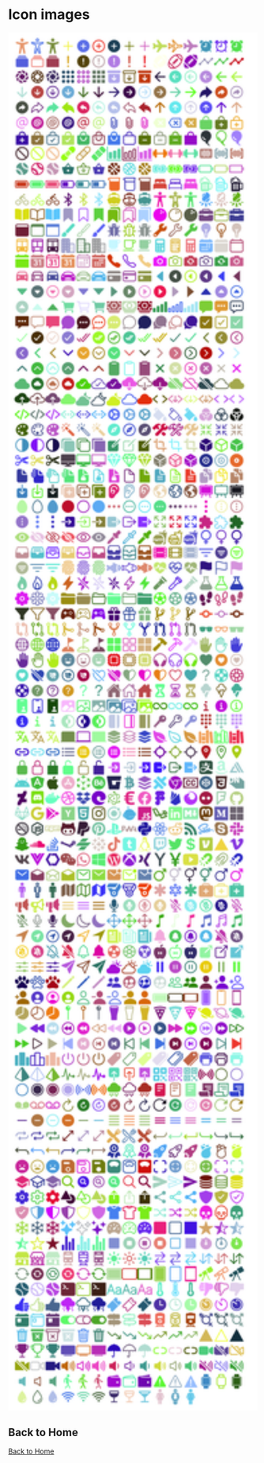 # Icon images

<p align="center">
<img width="650" src="/static/images/ionicons-optimized.png" />
</p>


## Back to Home

[Back to Home](/)
